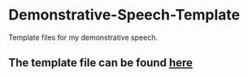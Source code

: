 # Demonstrative-Speech-Template
Template files for my demonstrative speech.

<h2> The template file can be found <a href="https://github.com/BenLeQuire/Demonstrative-Speech-Template/releases/tag/Template-Download"> here </a> </h2>
